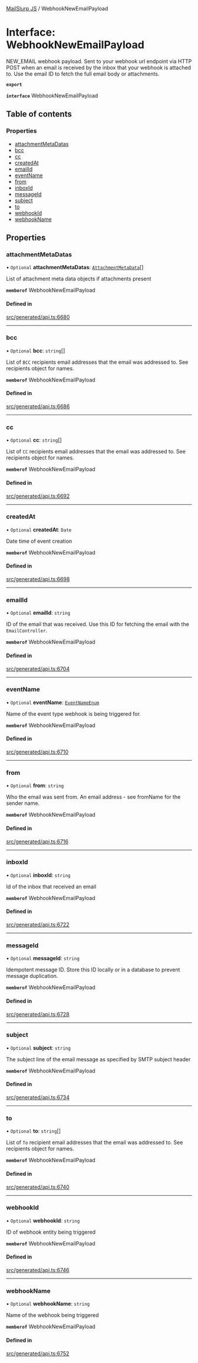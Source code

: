[MailSlurp JS](../README.md) / WebhookNewEmailPayload

# Interface: WebhookNewEmailPayload

NEW_EMAIL webhook payload. Sent to your webhook url endpoint via HTTP POST when an email is received by the inbox that your webhook is attached to. Use the email ID to fetch the full email body or attachments.

**`export`**

**`interface`** WebhookNewEmailPayload

## Table of contents

### Properties

- [attachmentMetaDatas](WebhookNewEmailPayload.md#attachmentmetadatas)
- [bcc](WebhookNewEmailPayload.md#bcc)
- [cc](WebhookNewEmailPayload.md#cc)
- [createdAt](WebhookNewEmailPayload.md#createdat)
- [emailId](WebhookNewEmailPayload.md#emailid)
- [eventName](WebhookNewEmailPayload.md#eventname)
- [from](WebhookNewEmailPayload.md#from)
- [inboxId](WebhookNewEmailPayload.md#inboxid)
- [messageId](WebhookNewEmailPayload.md#messageid)
- [subject](WebhookNewEmailPayload.md#subject)
- [to](WebhookNewEmailPayload.md#to)
- [webhookId](WebhookNewEmailPayload.md#webhookid)
- [webhookName](WebhookNewEmailPayload.md#webhookname)

## Properties

### attachmentMetaDatas

• `Optional` **attachmentMetaDatas**: [`AttachmentMetaData`](AttachmentMetaData.md)[]

List of attachment meta data objects if attachments present

**`memberof`** WebhookNewEmailPayload

#### Defined in

[src/generated/api.ts:6680](https://github.com/mailslurp/mailslurp-client/blob/20b4039/src/generated/api.ts#L6680)

___

### bcc

• `Optional` **bcc**: `string`[]

List of `BCC` recipients email addresses that the email was addressed to. See recipients object for names.

**`memberof`** WebhookNewEmailPayload

#### Defined in

[src/generated/api.ts:6686](https://github.com/mailslurp/mailslurp-client/blob/20b4039/src/generated/api.ts#L6686)

___

### cc

• `Optional` **cc**: `string`[]

List of `CC` recipients email addresses that the email was addressed to. See recipients object for names.

**`memberof`** WebhookNewEmailPayload

#### Defined in

[src/generated/api.ts:6692](https://github.com/mailslurp/mailslurp-client/blob/20b4039/src/generated/api.ts#L6692)

___

### createdAt

• `Optional` **createdAt**: `Date`

Date time of event creation

**`memberof`** WebhookNewEmailPayload

#### Defined in

[src/generated/api.ts:6698](https://github.com/mailslurp/mailslurp-client/blob/20b4039/src/generated/api.ts#L6698)

___

### emailId

• `Optional` **emailId**: `string`

ID of the email that was received. Use this ID for fetching the email with the `EmailController`.

**`memberof`** WebhookNewEmailPayload

#### Defined in

[src/generated/api.ts:6704](https://github.com/mailslurp/mailslurp-client/blob/20b4039/src/generated/api.ts#L6704)

___

### eventName

• `Optional` **eventName**: [`EventNameEnum`](../enums/WebhookNewEmailPayload.EventNameEnum.md)

Name of the event type webhook is being triggered for.

**`memberof`** WebhookNewEmailPayload

#### Defined in

[src/generated/api.ts:6710](https://github.com/mailslurp/mailslurp-client/blob/20b4039/src/generated/api.ts#L6710)

___

### from

• `Optional` **from**: `string`

Who the email was sent from. An email address - see fromName for the sender name.

**`memberof`** WebhookNewEmailPayload

#### Defined in

[src/generated/api.ts:6716](https://github.com/mailslurp/mailslurp-client/blob/20b4039/src/generated/api.ts#L6716)

___

### inboxId

• `Optional` **inboxId**: `string`

Id of the inbox that received an email

**`memberof`** WebhookNewEmailPayload

#### Defined in

[src/generated/api.ts:6722](https://github.com/mailslurp/mailslurp-client/blob/20b4039/src/generated/api.ts#L6722)

___

### messageId

• `Optional` **messageId**: `string`

Idempotent message ID. Store this ID locally or in a database to prevent message duplication.

**`memberof`** WebhookNewEmailPayload

#### Defined in

[src/generated/api.ts:6728](https://github.com/mailslurp/mailslurp-client/blob/20b4039/src/generated/api.ts#L6728)

___

### subject

• `Optional` **subject**: `string`

The subject line of the email message as specified by SMTP subject header

**`memberof`** WebhookNewEmailPayload

#### Defined in

[src/generated/api.ts:6734](https://github.com/mailslurp/mailslurp-client/blob/20b4039/src/generated/api.ts#L6734)

___

### to

• `Optional` **to**: `string`[]

List of `To` recipient email addresses that the email was addressed to. See recipients object for names.

**`memberof`** WebhookNewEmailPayload

#### Defined in

[src/generated/api.ts:6740](https://github.com/mailslurp/mailslurp-client/blob/20b4039/src/generated/api.ts#L6740)

___

### webhookId

• `Optional` **webhookId**: `string`

ID of webhook entity being triggered

**`memberof`** WebhookNewEmailPayload

#### Defined in

[src/generated/api.ts:6746](https://github.com/mailslurp/mailslurp-client/blob/20b4039/src/generated/api.ts#L6746)

___

### webhookName

• `Optional` **webhookName**: `string`

Name of the webhook being triggered

**`memberof`** WebhookNewEmailPayload

#### Defined in

[src/generated/api.ts:6752](https://github.com/mailslurp/mailslurp-client/blob/20b4039/src/generated/api.ts#L6752)
